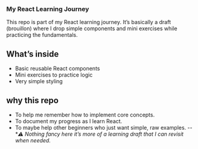 ### My React Learning Journey

This repo is part of my React learning journey.
It’s basically a draft (brouillon) where I drop simple components and mini exercises while practicing the fundamentals.

## What’s inside 
 - Basic reusable React components
 -  Mini exercises to practice logic
 -  Very simple styling

## why this repo 
 - To help me remember how to implement core concepts.
 - To document my progress as I learn React.
 - To maybe help other beginners who just want simple, raw examples.
--
   **⚠️ Nothing fancy here it’s more of a learning draft that I can revisit when needed.*
